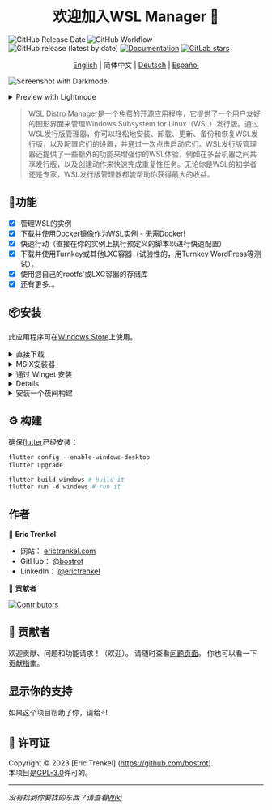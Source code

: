 <h1 align="center">欢迎加入WSL Manager 👋</h1>

![GitHub Release Date](https://img.shields.io/github/release-date/bostrot/wsl2-distro-manager?style=for-the-badge)
![GitHub Workflow](https://img.shields.io/github/actions/workflow/status/bostrot/wsl2-distro-manager/releaser.yml?branch=main&label=nightly&style=for-the-badge)
![GitHub release (latest by date)](https://img.shields.io/github/v/release/bostrot/wsl2-distro-manager?style=for-the-badge)
[![Documentation](https://img.shields.io/badge/DOCUMENTATION-WIKI-green?style=for-the-badge)](https://github.com/bostrot/wsl2-distro-manager/wiki)
[![GitLab stars](https://img.shields.io/gitlab/stars/bostrot/wsl2-distro-manager?gitlab_url=https%3A%2F%2Fgitlab.com&label=GitLab&style=for-the-badge)](https://gitlab.com/bostrot/wsl2-distro-manager)

<p align='center'>
    <a href='./README.md'>English</a> | 简体中文 | <a href='./README_de.md'>Deutsch</a> | <a href='./README_es.md'>Español</a>
</p>

![Screenshot with Darkmode](https://user-images.githubusercontent.com/7342321/233077564-794d15dd-d8d6-48b2-aee6-20e67de3da29.png)

<details>
<summary>Preview with Lightmode</summary>

![Screenshot with Lightmode](https://user-images.githubusercontent.com/7342321/233077521-69bd6b3f-1e2a-48a1-a6df-2d346736cfb3.png)

</details>

> WSL Distro Manager是一个免费的开源应用程序，它提供了一个用户友好的图形界面来管理Windows Subsystem for Linux（WSL）发行版。通过WSL发行版管理器，你可以轻松地安装、卸载、更新、备份和恢复WSL发行版，以及配置它们的设置，并通过一次点击启动它们。WSL发行版管理器还提供了一些额外的功能来增强你的WSL体验，例如在多台机器之间共享发行版，以及创建动作来快速完成重复性任务。无论你是WSL的初学者还是专家，WSL发行版管理器都能帮助你获得最大的收益。

## 🚀功能

- [x] 管理WSL的实例
- [x] 下载并使用Docker镜像作为WSL实例 - 无需Docker!
- [x] 快速行动（直接在你的实例上执行预定义的脚本以进行快速配置）
- [x] 下载并使用Turnkey或其他LXC容器（试验性的，用Turnkey WordPress等测试）。
- [x] 使用您自己的rootfs'或LXC容器的存储库
- [x] 还有更多...

## 📦安装

此应用程序可在[Windows Store](https://apps.microsoft.com/store/detail/wsl-manager/9NWS9K95NMJB?hl=en-us&gl=US)上使用。

<details><br />
<summary>直接下载</summary

你可以从[Release](https://github.com/bostrot/wsl2-distro-manager/releases)页面直接下载此应用。最新版本是以压缩文件的形式提供的。
</details>

<details><br />
<summary>MSIX安装器</summary>

`msix`是用一个测试证书签名的，所以你需要特别允许它。在PowerShell中，你可以做以下工作：

```powershell
Add-AppPackage -Path .\wsl2-distro-manager-v1.x.x-unsigned.msix -AllowUnsigned
```
</details>

<details>
<summary>通过 Winget 安装</summary>。

winget软件包已经过期! 请使用Windows商店版本代替。

```sh
winget install Bostrot.WSLManager
```

</details>

<details
<summary>通过Chocolatey安装</summary>。

这个软件包是由社区（[@mikeee](https://github.com/mikeee/ChocoPackages)）维护的。它不是一个官方软件包。

```sh
choco install wsl2-distro-manager
```

</details>

<details>
<summary>安装一个夜间构建</summary>。

最后的构建可以在 "releaser "工作流中找到工件，或者通过[这个链接](https://nightly.link/bostrot/wsl2-distro-manager/workflows/releaser/main/wsl2-distro-manager-nightly-archive.zip)。如果你更喜欢无符号的`msix`，你也可以使用[此链接](https://nightly.link/bostrot/wsl2-distro-manager/workflows/releaser/main/wsl2-distro-manager-nightly-msix.zip)。

</details>

## ⚙️ 构建

确保[flutter](https://flutter.dev/desktop)已经安装：

```powershell
flutter config --enable-windows-desktop
flutter upgrade

flutter build windows # build it
flutter run -d windows # run it
```

## 作者

👤 **Eric Trenkel**

- 网站： [erictrenkel.com](erictrenkel.com)
- GitHub： [@bostrot](https://github.com/bostrot)
- LinkedIn： [@erictrenkel](https://linkedin.com/in/erictrenkel)

👥 **贡献者**

[![Contributors](https://contrib.rocks/image?repo=bostrot/wsl2-distro-manager)](https://github.com/bostrot/wsl2-distro-manager/graphs/contributors)

## 🤝 贡献者

欢迎贡献、问题和功能请求！（欢迎）。
请随时查看[问题页面](https://github.com/bostrot/wsl2-distro-manager/issues)。
你也可以看一下[贡献指南](https://github.com/bostrot/wsl2-distro-manager/blob/main/CONTRIBUTING.md)。

## 显示你的支持

如果这个项目帮助了你，请给⭐️!

## 📝 许可证

Copyright © 2023 [Eric Trenkel] (https://github.com/bostrot).\
本项目是[GPL-3.0](https://github.com/bostrot/wsl2-distro-manager/blob/main/LICENSE)许可的。

---

_没有找到你要找的东西？请查看[Wiki](https://github.com/bostrot/wsl2-distro-manager/wiki)_
